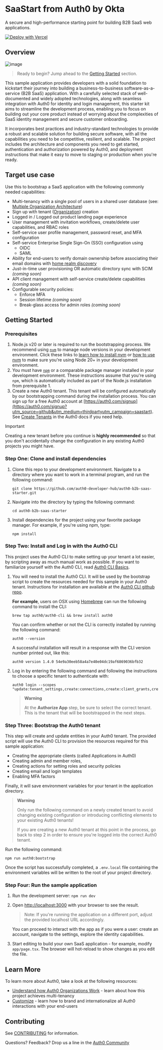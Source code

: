 # **SaaStart** from Auth0 by Okta

A secure and high-performance starting point for building B2B SaaS web applications.

[![Deploy with Vercel](https://vercel.com/button)](https://vercel.com/new/clone?repository-url=https://github.com/auth0-developer-hub/auth0-b2b-saas-starter&repository-name=auth0-saas-starter&external-id=b2b-saas-starter-template&integration-ids=oac_7V7TGP5JUHCpSncpiy3XWwL0)

## Overview

![image](https://github.com/auth0-developer-hub/auth0-b2b-saas-starter/assets/6372810/e8ab12fe-d95b-4e11-8e9e-242eb9c547b6)

> Ready to begin? Jump ahead to the [Getting Started](#getting-started) section.

This sample application provides developers with a solid foundation to kickstart their journey into building a business-to-business software-as-a-service (B2B SaaS) application. With a carefully selected stack of well-documented and widely adopted technologies, along with seamless integration with Auth0 for identity and login management, this starter kit aims to streamline the development process, enabling you to focus on building out your core product instead of worrying about the complexities of SaaS identity management and secure customer onboarding.

It incorporates best practices and industry-standard technologies to provide a robust and scalable solution for building secure software, with all the capabilities you need to be competitive, resilient, and scalable. The project includes the architecture and components you need to get started, authentication and authorization powered by Auth0, and deployment instructions that make it easy to move to staging or production when you're ready.

## Target use case

Use this to bootstrap a SaaS application with the following commonly needed capabilities:

- Multi-tenancy with a single pool of users in a shared user database (see: [Multiple Organization Architecture](https://auth0.com/docs/get-started/architecture-scenarios/multiple-organization-architecture#users-shared-between-organizations))
- Sign up with tenant ([Organization](https://auth0.com/docs/manage-users/organizations)) creation
- Logged in / Logged out product landing page experience
- User management with invitation workflows, create/delete user capabilities, and RBAC roles
- Self-service user profile management, password reset, and MFA configuration
- Self-service Enterprise Single Sign-On (SSO) configuration using
  - OIDC
  - SAML
- Ability for end-users to verify domain ownership before associating their email domains with [home realm discovery](https://auth0.com/docs/authenticate/login/auth0-universal-login/identifier-first#define-home-realm-discovery-identity-providers)
- Just-in-time user provisioning OR automatic directory sync with SCIM _(coming soon)_
- API client management with self-service create/delete capabilities _(coming soon)_
- Configurable security policies:
  - Enforce MFA
  - Session lifetime _(coming soon)_
  - Break-glass access for admin roles _(coming soon)_

## Getting Started

### Prerequisites

1. Node.js v20 or later is required to run the bootstrapping process. We recommend using [`nvm`](https://github.com/nvm-sh/nvm) to manage node versions in your development environment. Click these links to [learn how to install nvm](https://github.com/nvm-sh/nvm?tab=readme-ov-file#install--update-script) or [how to use nvm](https://github.com/nvm-sh/nvm?tab=readme-ov-file#usage) to make sure you're using Node 20+ in your development environment.
2. You must have [`npm`](https://docs.npmjs.com/downloading-and-installing-node-js-and-npm) or a comparable package manager installed in your development environment. These instructions assume that you're using `npm`, which is automatically included as part of the Node.js installation from prerequisite 1.
3. Create a new Auth0 tenant. This tenant will be configured automatically by our bootstrapping command during the installation process. You can sign up for a free Auth0 account at [https://auth0.com/signup](https://auth0.com/signup?utm_source=github&utm_medium=thirdpartyutm_campaign=saastart). See [Create Tenants](https://auth0.com/docs/get-started/auth0-overview/create-tenants) in the Auth0 docs if you need help.

> [!IMPORTANT]
> Creating a new tenant before you continue is **highly recommended** so that you don't accidentally change the configuration in any existing Auth0 projects you might have.

### Step One: Clone and install dependencies

1. Clone this repo to your development environment. Navigate to a directory where you want to work in a terminal program, and run the following command:

   ```shell
   git clone https://github.com/auth0-developer-hub/auth0-b2b-saas-starter.git
   ```

2. Navigate into the directory by typing the following command:

   ```shell
   cd auth0-b2b-saas-starter
   ```

3. Install dependencies for the project using your favorite package manager. For example, if you're using npm, type:

   ```shell
   npm install
   ```

### Step Two: Install and Log in with the Auth0 CLI

This project uses the Auth0 CLI to make setting up your tenant a lot easier, by scripting away as much manual work as possible. If you want to familiarize yourself with the Auth0 CLI, read [Auth0 CLI Basics](https://developer.auth0.com/resources/labs/tools/auth0-cli-basics).

1. You will need to install the Auth0 CLI. It will be used by the bootstrap script to create the resources needed for this sample in your Auth0 tenant. Instructions for installation are available at the [Auth0 CLI github repo](https://github.com/auth0/auth0-cli).

   **For example**, users on OSX using [Homebrew](https://brew.sh/) can run the following command to install the CLI:

   ```shell
   brew tap auth0/auth0-cli && brew install auth0
   ```

   You can confirm whether or not the CLI is correctly installed by running the following command:

   ```shell
   auth0 --version
   ```

   A successful installation will result in a response with the CLI version number printed out, like this:

   ```shell
   auth0 version 1.4.0 54e9a30eeb58a4a7e40e04dc19af6869036bfb32
   ```

2. Log in by entering the following command and following the instructions to choose a specific tenant to authenticate with:

   ```shell
   auth0 login --scopes "update:tenant_settings,create:connections,create:client_grants,create:email_templates,update:guardian_factors"
   ```

   > **Warning**
   >
   > At the **Authorize App** step, be sure to select the correct tenant. This is the tenant that will be bootstrapped in the next steps.

### Step Three: Bootstrap the Auth0 tenant

This step will create and update entities in your Auth0 tenant. The provided script will use the Auth0 CLI to provision the resources required for this sample application:

- Creating the appropriate clients (called Applications in Auth0)
- Creating admin and member roles,
- Creating actions for setting roles and security policies
- Creating email and login templates
- Enabling MFA factors

Finally, it will save environment variables for your tenant in the application directory.

> **Warning**
>
> Only run the following command on a newly created tenant to avoid changing existing configuration or introducing conflicting elements to your existing Auth0 tenants!
>
> If you are creating a new Auth0 tenant at this point in the process, go back to step 2 in order to ensure you're logged into the correct Auth0 tenant.

Run the following command:

```shell
npm run auth0:bootstrap
```

Once the script has successfully completed, a `.env.local` file containing the environment variables will be written to the root of your project directory.

### Step Four: Run the sample application

1. Run the development server: `npm run dev`
2. Open [http://localhost:3000](http://localhost:3000) with your browser to see the result.

   > Note: If you're running the application on a different port, adjust the provided localhost URL accordingly.

   You can proceed to interact with the app as if you were a user: create an account, navigate to the settings, explore the identity capabilities.

3. Start editing to build your own SaaS application - for example, modify `app/page.tsx`. The browser will hot-reload to show changes as you edit the file.

## Learn More

To learn more about Auth0, take a look at the following resources:

- [Understand how Auth0 Organizations Work](https://auth0.com/docs/manage-users/organizations/organizations-overview) - learn about how this project achieves multi-tenancy
- [Customize](https://auth0.com/docs/customize) - learn how to brand and internationalize all Auth0 interactions with your end-users

## Contributing

See [CONTRIBUTING](./CONTRIBUTING.md) for information.

Questions? Feedback? Drop us a line in the [Auth0 Community](https://community.auth0.com/t/saastart-b2b-saas-reference-app/136654)
